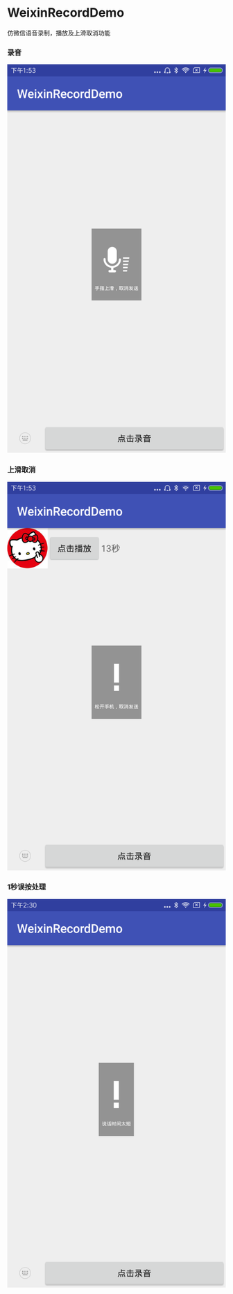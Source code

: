 # WeixinRecordDemo
仿微信语音录制，播放及上滑取消功能
### 录音
![image](https://github.com/xingxing5555/WeixinRecordDemo/blob/master/device-2017-12-22-135317.png)
### 上滑取消
![image](https://github.com/xingxing5555/WeixinRecordDemo/blob/master/device-2017-12-22-135331.png)
### 1秒误按处理
![image](https://github.com/xingxing5555/WeixinRecordDemo/blob/master/device-2017-12-22-143100.png)

